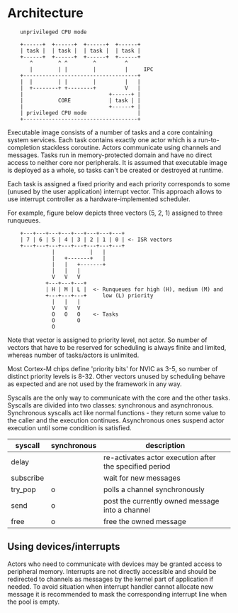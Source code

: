 Architecture
============

        unprivileged CPU mode
        
        +------+  +------+  +------+  +------+
        | task |  | task |  | task |  | task |
        +------+  +------+  +------+  +------+
           ^        ^ ^        ^         ^
           |        | |        |         |     IPC
        +------------------------------------+
        |  |        | |        |         |   |
        |  +--------+ +--------+         V   | 
        |                           +------+ |
        |           CORE            | task | |
        |                           +------+ |
        | privileged CPU mode                |
        +------------------------------------+


Executable image consists of a number of tasks and a core containing system
services. Each task contains exactly one actor which is a run-to-completion
stackless coroutine. Actors communicate using channels and messages.
Tasks run in memory-protected domain and have no direct access to 
neither core nor peripherals. It is assumed that executable image is 
deployed as a whole, so tasks can't be created or destroyed at runtime.

Each task is assigned a fixed priority and each priority corresponds to
some (unused by the user application) interrupt vector. This approach 
allows to use interrupt controller as a hardware-implemented scheduler.

For example, figure below depicts three vectors (5, 2, 1) assigned to 
three runqueues.

        +---+---+---+---+---+---+---+---+
        | 7 | 6 | 5 | 4 | 3 | 2 | 1 | 0 | <- ISR vectors
        +---+---+---+---+---+---+---+---+
                  |           |   |
                  |   +-------+   |
                  |   |   +-------+
                  |   |   |
                  V   V   V
                +---+---+---+
                | H | M | L |  <- Runqueues for high (H), medium (M) and 
                +---+---+---+     low (L) priority
                  |   |   |
                  V   V   V
                  O   O   O    <- Tasks
                  O       O
                  O  
        
Note that vector is assigned to priority level, not actor. So number of
vectors that have to be reserved for scheduling is always finite and limited,
whereas number of tasks/actors is unlimited.

Most Cortex-M chips define 'priority bits' for NVIC as 3-5, so number 
of distinct priority levels is 8-32.
Other vectors unused by scheduling behave as expected and are not used by the
framework in any way.

Syscalls are the only way to communicate with the core and the other tasks.
Syscalls are divided into two classes: synchronous and asynchronous. 
Synchronous syscalls act like normal functions - they return some value to 
the caller and the execution continues. Asynchronous ones suspend actor 
execution until some condition is satisfied.


| syscall  | synchronous | description |
|----------|-------------|-------------|
|delay     |   |re-activates actor execution after the specified period |
|subscribe |   |wait for new messages |
|try_pop   | o |polls a channel synchronously |
|send      | o |post the currently owned message into a channel |
|free      | o |free the owned message |


Using devices/interrupts
------------------------

Actors who need to communicate with devices may be granted access to 
peripheral memory. Interrupts are not directly accessible and should 
be redirected to channels as messages by the kernel part of application if 
needed.
To avoid situation when interrupt handler cannot allocate new message
it is recommended to mask the corresponding interrupt line when the
pool is empty.

